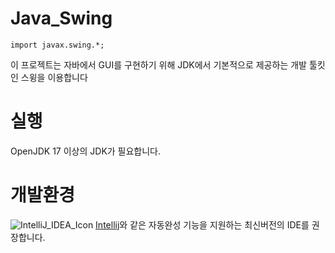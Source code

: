 # Java_Swing
```
import javax.swing.*;
```
이 프로젝트는 자바에서 GUI를 구현하기 위해 JDK에서 기본적으로 제공하는 개발 툴킷인 스윙을 이용합니다

# 실행
OpenJDK 17 이상의 JDK가 필요합니다.

# 개발환경
![IntelliJ_IDEA_Icon](https://github.com/Jongwoo0101/Java_Swing/assets/96978536/5a531a3c-263e-4a7b-ac19-cffd89ba34c5)
[Intellij](https://www.jetbrains.com/ko-kr/idea/)와 같은 자동완성 기능을 지원하는 최신버전의 IDE를 권장합니다.
